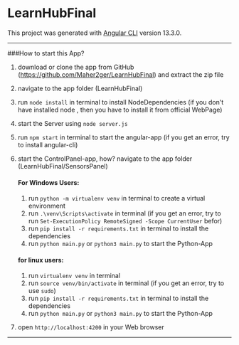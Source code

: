 # LearnHubFinal

This project was generated with [Angular CLI](https://github.com/angular/angular-cli) version 13.3.0.

***

###How to start this App?

1. download or clone the app from GitHub (https://github.com/Maher2ger/LearnHubFinal) and extract the zip file
2. navigate to the app folder (LearnHubFinal)
3. run `node install` in terminal to install NodeDependencies (if you don't have installed node , then you have to install it from official WebPage)
4. start the Server using `node server.js`
5. run `npm start` in terminal to start the angular-app (if you get an error, try to install angular-cli)
6. start the ControlPanel-app, how?
      navigate to the app folder (LearnHubFinal/SensorsPanel)
      #### For Windows Users:
      1. run `python -m virtualenv venv` in terminal to create a virtual environment
      2. run `.\venv\Scripts\activate` in terminal (if you get an error, try to run `Set-ExecutionPolicy RemoteSigned -Scope CurrentUser` befor)
      3. run `pip install -r requirements.txt` in terminal to install the dependencies
      4. run `python main.py` or `python3 main.py` to start the Python-App

      #### for linux users:
      1. run `virtualenv venv` in terminal
      1. run `source venv/bin/activate` in terminal (if you get an error, try to use `sudo`)
      1. run `pip install -r requirements.txt` in terminal to install the dependencies
      1. run `python main.py` or `python3 main.py` to start the Python-App

7. open `http://localhost:4200` in your Web browser

***
